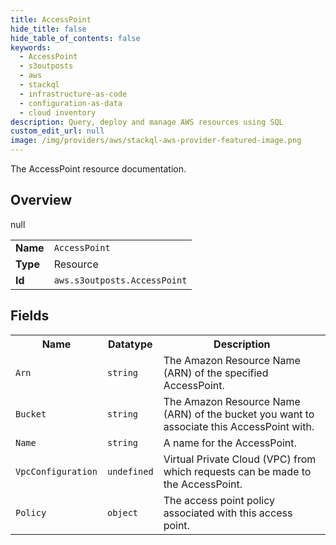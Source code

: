 ```yaml
---
title: AccessPoint
hide_title: false
hide_table_of_contents: false
keywords:
  - AccessPoint
  - s3outposts
  - aws
  - stackql
  - infrastructure-as-code
  - configuration-as-data
  - cloud inventory
description: Query, deploy and manage AWS resources using SQL
custom_edit_url: null
image: /img/providers/aws/stackql-aws-provider-featured-image.png
---
```

The AccessPoint resource documentation.

## Overview
<table><tbody>
<tr><td><b>Name</b></td><td><code>AccessPoint</code></td></tr>
<tr><td><b>Type</b></td><td>Resource</td></tr>
null
<tr><td><b>Id</b></td><td><code>aws.s3outposts.AccessPoint</code></td></tr>
</tbody></table>

## Fields
<table><tbody>
<tr><th>Name</th><th>Datatype</th><th>Description</th></tr>
<tr><td><code>Arn</code></td><td><code>string</code></td><td>The Amazon Resource Name (ARN) of the specified AccessPoint.</td></tr><tr><td><code>Bucket</code></td><td><code>string</code></td><td>The Amazon Resource Name (ARN) of the bucket you want to associate this AccessPoint with.</td></tr><tr><td><code>Name</code></td><td><code>string</code></td><td>A name for the AccessPoint.</td></tr><tr><td><code>VpcConfiguration</code></td><td><code>undefined</code></td><td>Virtual Private Cloud (VPC) from which requests can be made to the AccessPoint.</td></tr><tr><td><code>Policy</code></td><td><code>object</code></td><td>The access point policy associated with this access point.</td></tr>
</tbody></table>